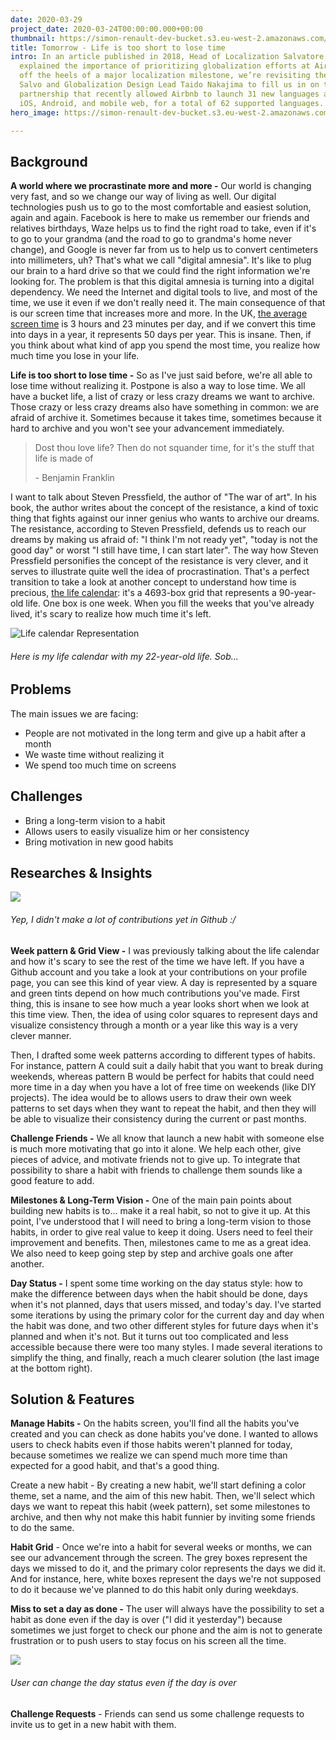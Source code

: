 ```yaml
---
date: 2020-03-29
project_date: 2020-03-24T00:00:00.000+00:00
thumbnail: https://simon-renault-dev-bucket.s3.eu-west-2.amazonaws.com/anna-portfolio/:filename/cover.jpg
title: Tomorrow - Life is too short to lose time
intro: In an article published in 2018, Head of Localization Salvatore “Salvo” Giammarresi
  explained the importance of prioritizing globalization efforts at Airbnb. Now, fresh
  off the heels of a major localization milestone, we’re revisiting the topic, asking
  Salvo and Globalization Design Lead Taido Nakajima to fill us in on the tight cross-functional
  partnership that recently allowed Airbnb to launch 31 new languages across web,
  iOS, Android, and mobile web, for a total of 62 supported languages.
hero_image: https://simon-renault-dev-bucket.s3.eu-west-2.amazonaws.com/anna-portfolio/habit.jpg

---
```

## Background

**A world where we procrastinate more and more -** Our world is changing very fast, and so we change our way of living as well. Our digital technologies push us to go to the most comfortable and easiest solution, again and again. Facebook is here to make us remember our friends and relatives birthdays, Waze helps us to find the right road to take, even if it's to go to your grandma (and the road to go to grandma's home never change), and Google is never far from us to help us to convert centimeters into millimeters, uh? That's what we call "digital amnesia". It's like to plug our brain to a hard drive so that we could find the right information we're looking for. The problem is that this digital amnesia is turning into a digital dependency. We need the Internet and digital tools to live, and most of the time, we use it even if we don't really need it. The main consequence of that is our screen time that increases more and more. In the UK, [the average screen time](https://www.codecomputerlove.com/blog/screen-time-stats) is 3 hours and 23 minutes per day, and if we convert this time into days in a year, it represents 50 days per year. This is insane. Then, if you think about what kind of app you spend the most time, you realize how much time you lose in your life.

**Life is too short to lose time -** So as I've just said before, we're all able to lose time without realizing it. Postpone is also a way to lose time. We all have a bucket life, a list of crazy or less crazy dreams we want to archive. Those crazy or less crazy dreams also have something in common: we are afraid of archive it. Sometimes because it takes time, sometimes because it hard to archive and you won't see your advancement immediately.

> Dost thou love life? Then do not squander time, for it's the stuff that life is made of
>
> \- Benjamin Franklin

I want to talk about Steven Pressfield, the author of "The war of art". In his book, the author writes about the concept of the resistance, a kind of toxic thing that fights against our inner genius who wants to archive our dreams. The resistance, according to Steven Pressfield, defends us to reach our dreams by making us afraid of: "I think I'm not ready yet", "today is not the good day" or worst "I still have time, I can start later". The way how Steven Pressfield personifies the concept of the resistance is very clever, and it serves to illustrate quite well the idea of procrastination. That's a perfect transition to take a look at another concept to understand how time is precious, [the life calendar](https://ezhilangunasekaran.github.io/life-calendar/): it's a 4693-box grid that represents a 90-year-old life. One box is one week. When you fill the weeks that you've already lived, it's scary to realize how much time it's left.

![](https://simon-renault-dev-bucket.s3.eu-west-2.amazonaws.com/anna-portfolio/life-calendar.png "Life calendar Representation")

###### Here is my life calendar with my 22-year-old life. Sob...

## Problems

The main issues we are facing:

* People are not motivated in the long term and give up a habit after a month
* We waste time without realizing it
* We spend too much time on screens

## Challenges

* Bring a long-term vision to a habit
* Allows users to easily visualize him or her consistency
* Bring motivation in new good habits

## Researches & Insights

![](https://simon-renault-dev-bucket.s3.eu-west-2.amazonaws.com/anna-portfolio/github_grid.png)

###### Yep, I didn't make a lot of contributions yet in Github :/

**Week pattern & Grid View -** I was previously talking about the life calendar and how it's scary to see the rest of the time we have left. If you have a Github account and you take a look at your contributions on your profile page, you can see this kind of year view. A day is represented by a square and green tints depend on how much contributions you've made. First thing, this is insane to see how much a year looks short when we look at this time view. Then, the idea of using color squares to represent days and visualize consistency through a month or a year like this way is a very clever manner.

Then, I drafted some week patterns according to different types of habits. For instance, pattern A could suit a daily habit that you want to break during weekends, whereas pattern B would be perfect for habits that could need more time in a day when you have a lot of free time on weekends (like DIY projects). The idea would be to allows users to draw their own week patterns to set days when they want to repeat the habit, and then they will be able to visualize their consistency during the current or past months.

**Challenge Friends -** We all know that launch a new habit with someone else is much more motivating that go into it alone. We help each other, give pieces of advice, and motivate friends not to give up. To integrate that possibility to share a habit with friends to challenge them sounds like a good feature to add.

**Milestones & Long-Term Vision -** One of the main pain points about building new habits is to... make it a real habit, so not to give it up. At this point, I've understood that I will need to bring a long-term vision to those habits, in order to give real value to keep it doing. Users need to feel their improvement and benefits. Then, milestones came to me as a great idea. We also need to keep going step by step and archive goals one after another.

**Day Status -** I spent some time working on the day status style: how to make the difference between days when the habit should be done, days when it's not planned, days that users missed, and today's day. I've started some iterations by using the primary color for the current day and day when the habit was done, and two other different styles for future days when it's planned and when it's not. But it turns out too complicated and less accessible because there were too many styles. I made several iterations to simplify the thing, and finally, reach a much clearer solution (the last image at the bottom right).

## Solution & Features

**Manage Habits -** On the habits screen, you'll find all the habits you've created and you can check as done habits you've done. I wanted to allows users to check habits even if those habits weren't planned for today, because sometimes we realize we can spend much more time than expected for a good habit, and that's a good thing.

Create a new habit - By creating a new habit, we'll start defining a color theme, set a name, and the aim of this new habit. Then, we'll select which days we want to repeat this habit (week pattern), set some milestones to archive, and then why not make this habit funnier by inviting some friends to do the same.

**Habit Grid** - Once we're into a habit for several weeks or months, we can see our advancement through the screen. The grey boxes represent the days we missed to do it, and the primary color represents the days we did it. And for instance, here, white boxes represent the days we're not supposed to do it because we've planned to do this habit only during weekdays.

**Miss to set a day as done -** The user will always have the possibility to set a habit as done even if the day is over ("I did it yesterday") because sometimes we just forget to check our phone and the aim is not to generate frustration or to push users to stay focus on his screen all the time.

![](https://simon-renault-dev-bucket.s3.eu-west-2.amazonaws.com/anna-portfolio/anim_day_status.gif)

###### User can change the day status even if the day is over

**Challenge Requests** - Friends can send us some challenge requests to invite us to get in a new habit with them.